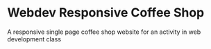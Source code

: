 # Webdev Responsive Coffee Shop 
 A responsive single page coffee shop website for an activity in web development class

